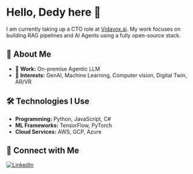# Hello, Dedy here 👋

I am currently taking up a CTO role at [Vidavox.ai](https://vidavox.ai). My work focuses on building RAG pipelines and AI Agents using a fully open-source stack.

## 🔹 About Me
- 🏢 **Work:** On-premise Agentic LLM
- 🚀 **Interests:** GenAI, Machine Learning, Computer vision, Digital Twin, AR/VR


## 🛠 Technologies I Use
- **Programming:** Python, JavaScript, C#
- **ML Frameworks:** TensorFlow, PyTorch
- **Cloud Services:** AWS, GCP, Azure


## 📲 Connect with Me
[![LinkedIn](https://img.shields.io/badge/LinkedIn-blue?style=flat&logo=linkedin)](https://www.linkedin.com/in/dedy-ariansyah/)


